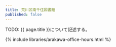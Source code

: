 ```yaml
---
title: 荒川区南千住図書館
published: false
---
```


TODO: {{ page.title }}について記述する。

{% include libraries/arakawa-office-hours.html %}
